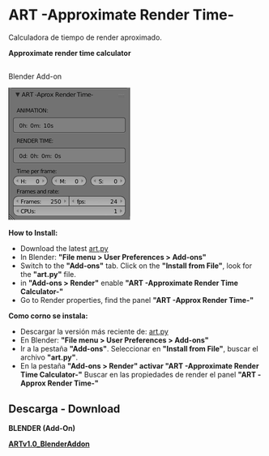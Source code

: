 ART -Approximate Render Time-
=

Calculadora de tiempo de render aproximado.

**Approximate render time calculator**

##

Blender Add-on

![](https://github.com/eLeDeTe-LoDeTanda/ART/blob/master/BlenderAddon/ART_Blenderaddon.png)


**How to Install:**
* Download the latest [art.py](https://github.com/eLeDeTe-LoDeTanda/RCL-RenderCommandLine-/raw/master/RCL-RenderCommandLine-.py)
* In Blender: **"File menu > User Preferences > Add-ons"**
* Switch to the **"Add-ons"** tab. Click on the **"Install from File"**, look for the **"art.py"** file.
* in **"Add-ons > Render"** enable **"ART -Approximate Render Time Calculator-"**
* Go to Render properties, find the panel **"ART -Approx Render Time-"**

**Como corno se instala:**
* Descargar la versión más reciente de: [art.py](https://github.com/eLeDeTe-LoDeTanda/RCL-RenderCommandLine-/raw/master/RCL-RenderCommandLine-.py)
* En Blender: **"File menu > User Preferences > Add-ons"**
* Ir a la pestaña **"Add-ons"**. Seleccionar en **"Install from File"**, buscar el archivo **"art.py"**.
* En la pestaña **"Add-ons > Render" activar "ART -Approximate Render Time Calculator-"**
Buscar en las propiedades de render el panel **"ART -Approx Render Time-"**

## Descarga - Download


**BLENDER (Add-On)**

**[ARTv1.0_BlenderAddon](https://raw.githubusercontent.com/eLeDeTe-LoDeTanda/ART/master/BlenderAddon/art.py)**
